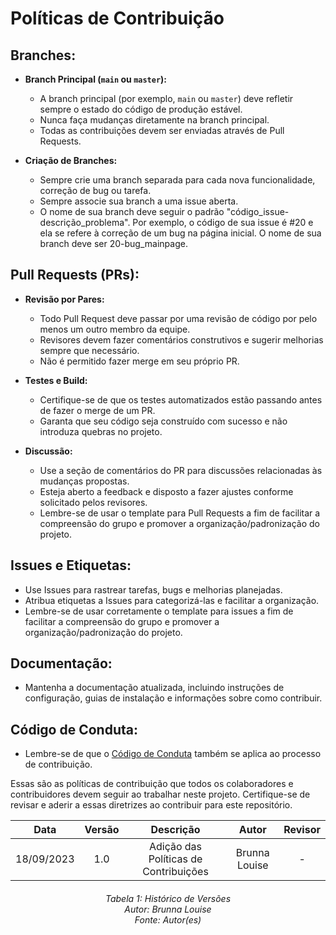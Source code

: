 # Políticas de Contribuição

## Branches:

- **Branch Principal (`main` ou `master`):**
  - A branch principal (por exemplo, `main` ou `master`) deve refletir sempre o estado do código de produção estável.
  - Nunca faça mudanças diretamente na branch principal.
  - Todas as contribuições devem ser enviadas através de Pull Requests.

- **Criação de Branches:**
  - Sempre crie uma branch separada para cada nova funcionalidade, correção de bug ou tarefa.
  - Sempre associe sua branch a uma issue aberta. 
  - O nome de sua branch deve seguir o padrão "código_issue-descrição_problema". Por exemplo, o código de sua issue é #20 e ela se refere à correção de um bug na página inicial. O nome de sua branch deve ser 20-bug_mainpage.

## Pull Requests (PRs):

- **Revisão por Pares:**
  - Todo Pull Request deve passar por uma revisão de código por pelo menos um outro membro da equipe.
  - Revisores devem fazer comentários construtivos e sugerir melhorias sempre que necessário.
  - Não é permitido fazer merge em seu próprio PR.

- **Testes e Build:**
  - Certifique-se de que os testes automatizados estão passando antes de fazer o merge de um PR.
  - Garanta que seu código seja construído com sucesso e não introduza quebras no projeto.

- **Discussão:**
  - Use a seção de comentários do PR para discussões relacionadas às mudanças propostas.
  - Esteja aberto a feedback e disposto a fazer ajustes conforme solicitado pelos revisores.
  - Lembre-se de usar o template para Pull Requests a fim de facilitar a compreensão do grupo e promover a organização/padronização do projeto.

## Issues e Etiquetas:

- Use Issues para rastrear tarefas, bugs e melhorias planejadas.
- Atribua etiquetas a Issues para categorizá-las e facilitar a organização.
- Lembre-se de usar corretamente o template para issues a fim de facilitar a compreensão do grupo e promover a organização/padronização do projeto.

## Documentação:

- Mantenha a documentação atualizada, incluindo instruções de configuração, guias de instalação e informações sobre como contribuir.

## Código de Conduta:

- Lembre-se de que o [Código de Conduta](./CODE_OF_CONDUCT.md) também se aplica ao processo de contribuição.

Essas são as políticas de contribuição que todos os colaboradores e contribuidores devem seguir ao trabalhar neste projeto. Certifique-se de revisar e aderir a essas diretrizes ao contribuir para este repositório.

|**Data** | **Versão** | **Descrição** | **Autor** | **Revisor** |
|:---: | :---: | :---: | :---: | :---: |
| 18/09/2023 | 1.0 | Adição das Políticas de Contribuições | Brunna Louise | - |

<h6 align = "center"> Tabela 1: Histórico de Versões
<br> Autor: Brunna Louise
<br>Fonte: Autor(es)</h6>
